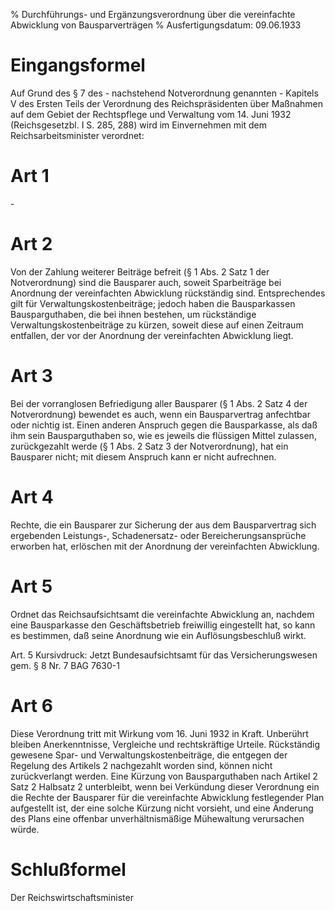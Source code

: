 % Durchführungs- und Ergänzungsverordnung über die vereinfachte Abwicklung von Bausparverträgen
% Ausfertigungsdatum: 09.06.1933
 
# Eingangsformel

Auf Grund des § 7 des - nachstehend Notverordnung genannten - Kapitels V des Ersten Teils der Verordnung des Reichspräsidenten über Maßnahmen auf dem Gebiet der Rechtspflege und Verwaltung vom 14. Juni 1932 (Reichsgesetzbl. I S. 285, 288) wird im Einvernehmen mit dem Reichsarbeitsminister verordnet:

# Art 1

\-

# Art 2

Von der Zahlung weiterer Beiträge befreit (§ 1 Abs. 2 Satz 1 der Notverordnung) sind die Bausparer auch, soweit Sparbeiträge bei Anordnung der vereinfachten Abwicklung rückständig sind. Entsprechendes gilt für Verwaltungskostenbeiträge; jedoch haben die Bausparkassen Bausparguthaben, die bei ihnen bestehen, um rückständige Verwaltungskostenbeiträge zu kürzen, soweit diese auf einen Zeitraum entfallen, der vor der Anordnung der vereinfachten Abwicklung liegt.

# Art 3

Bei der vorranglosen Befriedigung aller Bausparer (§ 1 Abs. 2 Satz 4 der Notverordnung) bewendet es auch, wenn ein Bausparvertrag anfechtbar oder nichtig ist. Einen anderen Anspruch gegen die Bausparkasse, als daß ihm sein Bausparguthaben so, wie es jeweils die flüssigen Mittel zulassen, zurückgezahlt werde (§ 1 Abs. 2 Satz 3 der Notverordnung), hat ein Bausparer nicht; mit diesem Anspruch kann er nicht aufrechnen.

# Art 4

Rechte, die ein Bausparer zur Sicherung der aus dem Bausparvertrag sich ergebenden Leistungs-, Schadenersatz- oder Bereicherungsansprüche erworben hat, erlöschen mit der Anordnung der vereinfachten Abwicklung.

# Art 5

Ordnet das Reichsaufsichtsamt die vereinfachte Abwicklung an, nachdem eine Bausparkasse den Geschäftsbetrieb freiwillig eingestellt hat, so kann es bestimmen, daß seine Anordnung wie ein Auflösungsbeschluß wirkt.

Art. 5 Kursivdruck: Jetzt Bundesaufsichtsamt für das Versicherungswesen gem. § 8 Nr. 7 BAG 7630-1

# Art 6

Diese Verordnung tritt mit Wirkung vom 16. Juni 1932 in Kraft. Unberührt bleiben Anerkenntnisse, Vergleiche und rechtskräftige Urteile. Rückständig gewesene Spar- und Verwaltungskostenbeiträge, die entgegen der Regelung des Artikels 2 nachgezahlt worden sind, können nicht zurückverlangt werden. Eine Kürzung von Bausparguthaben nach Artikel 2 Satz 2 Halbsatz 2 unterbleibt, wenn bei Verkündung dieser Verordnung ein die Rechte der Bausparer für die vereinfachte Abwicklung festlegender Plan aufgestellt ist, der eine solche Kürzung nicht vorsieht, und eine Änderung des Plans eine offenbar unverhältnismäßige Mühewaltung verursachen würde.

# Schlußformel

Der Reichswirtschaftsminister
